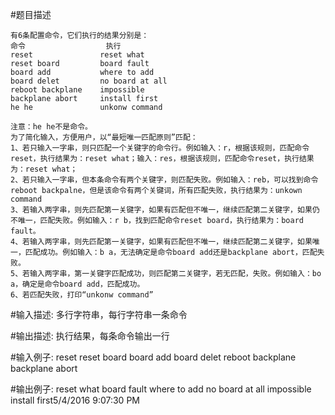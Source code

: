 #题目描述

    有6条配置命令，它们执行的结果分别是：
	命令					执行
    reset				reset what
    reset board			board fault
    board add			where to add
    board delet			no board at all
    reboot backplane	impossible
    backplane abort		install first
    he he				unkonw command

	注意：he he不是命令。
    为了简化输入，方便用户，以“最短唯一匹配原则”匹配：
    1、若只输入一字串，则只匹配一个关键字的命令行。例如输入：r，根据该规则，匹配命令reset，执行结果为：reset what；输入：res，根据该规则，匹配命令reset，执行结果为：reset what；
    2、若只输入一字串，但本条命令有两个关键字，则匹配失败。例如输入：reb，可以找到命令reboot backpalne，但是该命令有两个关键词，所有匹配失败，执行结果为：unkown command
    3、若输入两字串，则先匹配第一关键字，如果有匹配但不唯一，继续匹配第二关键字，如果仍不唯一，匹配失败。例如输入：r b，找到匹配命令reset board，执行结果为：board fault。
    4、若输入两字串，则先匹配第一关键字，如果有匹配但不唯一，继续匹配第二关键字，如果唯一，匹配成功。例如输入：b a，无法确定是命令board add还是backplane abort，匹配失败。
    5、若输入两字串，第一关键字匹配成功，则匹配第二关键字，若无匹配，失败。例如输入：bo a，确定是命令board add，匹配成功。
    6、若匹配失败，打印“unkonw command”


#输入描述:
    多行字符串，每行字符串一条命令


#输出描述:
    执行结果，每条命令输出一行

#输入例子:
    reset
    reset board
    board add
    board delet
    reboot backplane
    backplane abort

#输出例子:
    reset what
    board fault
    where to add
    no board at all
    impossible
    install first5/4/2016 9:07:30 PM